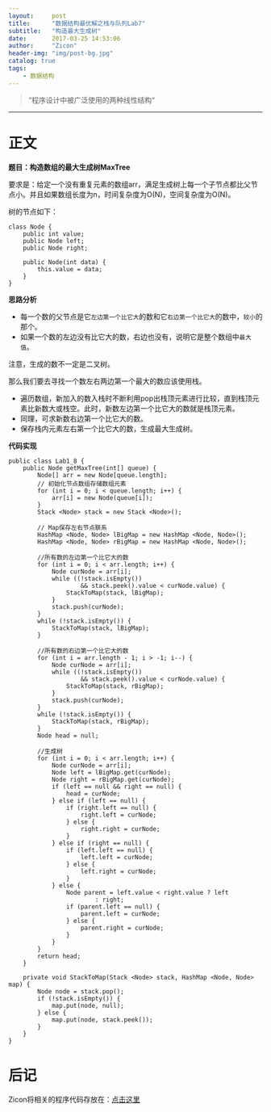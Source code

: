 ```yaml
---
layout:     post
title:      "数据结构最优解之栈与队列Lab7"
subtitle:   "构造最大生成树"
date:       2017-03-25 14:53:06
author:     "Zicon"
header-img: "img/post-bg.jpg"
catalog: true
tags:
    - 数据结构
---
```


> “程序设计中被广泛使用的两种线性结构“

---

# 正文

**题目：构造数组的最大生成树MaxTree**

要求是：给定一个没有重复元素的数组arr，满足生成树上每一个子节点都比父节点小。并且如果数组长度为n，时间复杂度为O(N)，空间复杂度为O(N)。

树的节点如下：

```
class Node {
	public int value;
	public Node left;
	public Node right;

	public Node(int data) {
		this.value = data;
	}
}
```

**思路分析**

 - 每一个数的父节点是它`左边第一个比它大`的数和它`右边第一个比它大`的数中，`较小`的那个。
 - 如果一个数的左边没有比它大的数，右边也没有，说明它是整个数组中`最大值`。

注意，生成的数不一定是二叉树。

那么我们要去寻找一个数左右两边第一个最大的数应该使用栈。

 - 遍历数组，新加入的数入栈时不断利用pop出栈顶元素进行比较，直到栈顶元素比新数大或栈空。此时，新数左边第一个比它大的数就是栈顶元素。
 - 同理，可求新数右边第一个比它大的数。
 - 保存栈内元素左右第一个比它大的数，生成最大生成树。

**代码实现**

```
public class Lab1_8 {
	public Node getMaxTree(int[] queue) {
		Node[] arr = new Node[queue.length];
		// 初始化节点数组存储数组元素
		for (int i = 0; i < queue.length; i++) {
			arr[i] = new Node(queue[i]);
		}
		Stack <Node> stack = new Stack <Node>();
		
		// Map保存左右节点联系
		HashMap <Node, Node> lBigMap = new HashMap <Node, Node>();
		HashMap <Node, Node> rBigMap = new HashMap <Node, Node>();
		
		//所有数的左边第一个比它大的数
		for (int i = 0; i < arr.length; i++) {
			Node curNode = arr[i];
			while ((!stack.isEmpty())
					&& stack.peek().value < curNode.value) {
				StackToMap(stack, lBigMap);
			}
			stack.push(curNode);
		}
		while (!stack.isEmpty()) {
			StackToMap(stack, lBigMap);
		}
		
		//所有数的右边第一个比它大的数
		for (int i = arr.length - 1; i > -1; i--) {
			Node curNode = arr[i];
			while ((!stack.isEmpty())
					&& stack.peek().value < curNode.value) {
				StackToMap(stack, rBigMap);
			}
			stack.push(curNode);
		}
		while (!stack.isEmpty()) {
			StackToMap(stack, rBigMap);
		}
		Node head = null;
		
		//生成树
		for (int i = 0; i < arr.length; i++) {
			Node curNode = arr[i];
			Node left = lBigMap.get(curNode);
			Node right = rBigMap.get(curNode);
			if (left == null && right == null) {
				head = curNode;
			} else if (left == null) {
				if (right.left == null) {
					right.left = curNode;
				} else {
					right.right = curNode;
				}
			} else if (right == null) {
				if (left.left == null) {
					left.left = curNode;
				} else {
					left.right = curNode;
				}
			} else {
				Node parent = left.value < right.value ? left
						: right;
				if (parent.left == null) {
					parent.left = curNode;
				} else {
					parent.right = curNode;
				}
			}
		}
		return head;
	}
	
	private void StackToMap(Stack <Node> stack, HashMap <Node, Node> map) {
		Node node = stack.pop();
		if (!stack.isEmpty()) {
			map.put(node, null);
		} else {
			map.put(node, stack.peek());
		}
	}
}
```

  
 
# 后记
Zicon将相关的程序代码存放在：[点击这里](https://github.com/ZZicon/Algorithm/tree/master/src/%E7%AC%AC%E4%B8%80%E7%AB%A0)
